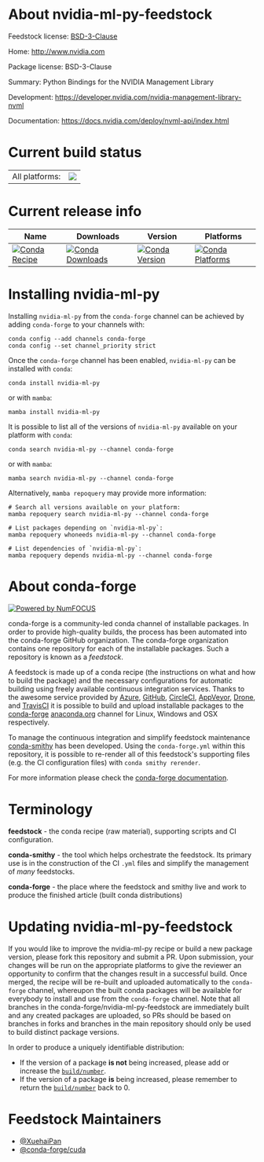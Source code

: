 About nvidia-ml-py-feedstock
============================

Feedstock license: [BSD-3-Clause](https://github.com/conda-forge/nvidia-ml-py-feedstock/blob/main/LICENSE.txt)

Home: http://www.nvidia.com

Package license: BSD-3-Clause

Summary: Python Bindings for the NVIDIA Management Library

Development: https://developer.nvidia.com/nvidia-management-library-nvml

Documentation: https://docs.nvidia.com/deploy/nvml-api/index.html

Current build status
====================


<table><tr><td>All platforms:</td>
    <td>
      <a href="https://dev.azure.com/conda-forge/feedstock-builds/_build/latest?definitionId=17494&branchName=main">
        <img src="https://dev.azure.com/conda-forge/feedstock-builds/_apis/build/status/nvidia-ml-py-feedstock?branchName=main">
      </a>
    </td>
  </tr>
</table>

Current release info
====================

| Name | Downloads | Version | Platforms |
| --- | --- | --- | --- |
| [![Conda Recipe](https://img.shields.io/badge/recipe-nvidia--ml--py-green.svg)](https://anaconda.org/conda-forge/nvidia-ml-py) | [![Conda Downloads](https://img.shields.io/conda/dn/conda-forge/nvidia-ml-py.svg)](https://anaconda.org/conda-forge/nvidia-ml-py) | [![Conda Version](https://img.shields.io/conda/vn/conda-forge/nvidia-ml-py.svg)](https://anaconda.org/conda-forge/nvidia-ml-py) | [![Conda Platforms](https://img.shields.io/conda/pn/conda-forge/nvidia-ml-py.svg)](https://anaconda.org/conda-forge/nvidia-ml-py) |

Installing nvidia-ml-py
=======================

Installing `nvidia-ml-py` from the `conda-forge` channel can be achieved by adding `conda-forge` to your channels with:

```
conda config --add channels conda-forge
conda config --set channel_priority strict
```

Once the `conda-forge` channel has been enabled, `nvidia-ml-py` can be installed with `conda`:

```
conda install nvidia-ml-py
```

or with `mamba`:

```
mamba install nvidia-ml-py
```

It is possible to list all of the versions of `nvidia-ml-py` available on your platform with `conda`:

```
conda search nvidia-ml-py --channel conda-forge
```

or with `mamba`:

```
mamba search nvidia-ml-py --channel conda-forge
```

Alternatively, `mamba repoquery` may provide more information:

```
# Search all versions available on your platform:
mamba repoquery search nvidia-ml-py --channel conda-forge

# List packages depending on `nvidia-ml-py`:
mamba repoquery whoneeds nvidia-ml-py --channel conda-forge

# List dependencies of `nvidia-ml-py`:
mamba repoquery depends nvidia-ml-py --channel conda-forge
```


About conda-forge
=================

[![Powered by
NumFOCUS](https://img.shields.io/badge/powered%20by-NumFOCUS-orange.svg?style=flat&colorA=E1523D&colorB=007D8A)](https://numfocus.org)

conda-forge is a community-led conda channel of installable packages.
In order to provide high-quality builds, the process has been automated into the
conda-forge GitHub organization. The conda-forge organization contains one repository
for each of the installable packages. Such a repository is known as a *feedstock*.

A feedstock is made up of a conda recipe (the instructions on what and how to build
the package) and the necessary configurations for automatic building using freely
available continuous integration services. Thanks to the awesome service provided by
[Azure](https://azure.microsoft.com/en-us/services/devops/), [GitHub](https://github.com/),
[CircleCI](https://circleci.com/), [AppVeyor](https://www.appveyor.com/),
[Drone](https://cloud.drone.io/welcome), and [TravisCI](https://travis-ci.com/)
it is possible to build and upload installable packages to the
[conda-forge](https://anaconda.org/conda-forge) [anaconda.org](https://anaconda.org/)
channel for Linux, Windows and OSX respectively.

To manage the continuous integration and simplify feedstock maintenance
[conda-smithy](https://github.com/conda-forge/conda-smithy) has been developed.
Using the ``conda-forge.yml`` within this repository, it is possible to re-render all of
this feedstock's supporting files (e.g. the CI configuration files) with ``conda smithy rerender``.

For more information please check the [conda-forge documentation](https://conda-forge.org/docs/).

Terminology
===========

**feedstock** - the conda recipe (raw material), supporting scripts and CI configuration.

**conda-smithy** - the tool which helps orchestrate the feedstock.
                   Its primary use is in the construction of the CI ``.yml`` files
                   and simplify the management of *many* feedstocks.

**conda-forge** - the place where the feedstock and smithy live and work to
                  produce the finished article (built conda distributions)


Updating nvidia-ml-py-feedstock
===============================

If you would like to improve the nvidia-ml-py recipe or build a new
package version, please fork this repository and submit a PR. Upon submission,
your changes will be run on the appropriate platforms to give the reviewer an
opportunity to confirm that the changes result in a successful build. Once
merged, the recipe will be re-built and uploaded automatically to the
`conda-forge` channel, whereupon the built conda packages will be available for
everybody to install and use from the `conda-forge` channel.
Note that all branches in the conda-forge/nvidia-ml-py-feedstock are
immediately built and any created packages are uploaded, so PRs should be based
on branches in forks and branches in the main repository should only be used to
build distinct package versions.

In order to produce a uniquely identifiable distribution:
 * If the version of a package **is not** being increased, please add or increase
   the [``build/number``](https://docs.conda.io/projects/conda-build/en/latest/resources/define-metadata.html#build-number-and-string).
 * If the version of a package **is** being increased, please remember to return
   the [``build/number``](https://docs.conda.io/projects/conda-build/en/latest/resources/define-metadata.html#build-number-and-string)
   back to 0.

Feedstock Maintainers
=====================

* [@XuehaiPan](https://github.com/XuehaiPan/)
* [@conda-forge/cuda](https://github.com/orgs/conda-forge/teams/cuda/)

